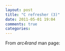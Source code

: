 ```yaml
---
layout: post
title: "C refresher (3)"
date: 2011-05-01 19:04
comments: true
categories: 
---
```


From *arc4rand* man page:

